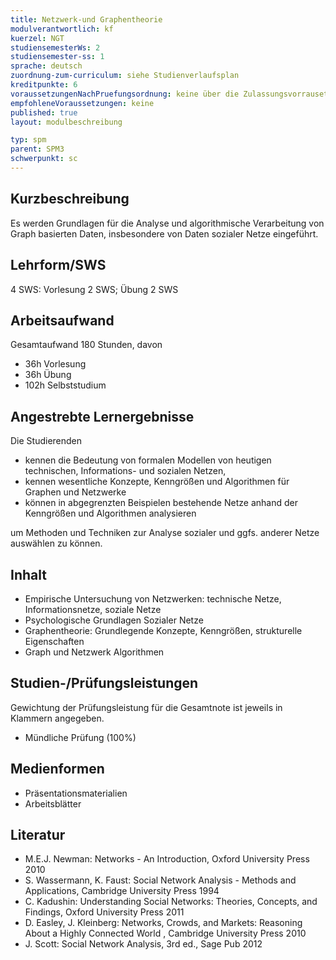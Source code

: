 ```yaml
---
title: Netzwerk-und Graphentheorie
modulverantwortlich: kf
kuerzel: NGT
studiensemesterWs: 2
studiensemester-ss: 1
sprache: deutsch
zuordnung-zum-curriculum: siehe Studienverlaufsplan
kreditpunkte: 6
voraussetzungenNachPruefungsordnung: keine über die Zulassungsvorrausetzungen zum Studium hinausgehenden
empfohleneVoraussetzungen: keine
published: true
layout: modulbeschreibung

typ: spm
parent: SPM3
schwerpunkt: sc
---
```


## Kurzbeschreibung
Es werden Grundlagen für die Analyse und algorithmische Verarbeitung von Graph basierten Daten, insbesondere von Daten sozialer Netze eingeführt. 

## Lehrform/SWS 
4 SWS: Vorlesung 2 SWS; Übung 2 SWS


## Arbeitsaufwand 
Gesamtaufwand 180 Stunden, davon
- 36h Vorlesung 
- 36h Übung  
- 102h Selbststudium 

## Angestrebte Lernergebnisse
Die Studierenden

- kennen die Bedeutung von formalen Modellen von heutigen technischen, Informations- und sozialen Netzen,
- kennen wesentliche Konzepte, Kenngrößen und Algorithmen für Graphen und Netzwerke
- können in abgegrenzten Beispielen bestehende Netze anhand der Kenngrößen und Algorithmen analysieren 

um Methoden und Techniken zur Analyse sozialer und ggfs. anderer Netze auswählen zu können.


## Inhalt
- Empirische Untersuchung von Netzwerken: technische Netze, Informationsnetze, soziale Netze
- Psychologische Grundlagen Sozialer Netze
- Graphentheorie: Grundlegende Konzepte, Kenngrößen, strukturelle Eigenschaften
- Graph und Netzwerk Algorithmen


## Studien-/Prüfungsleistungen
Gewichtung der Prüfungsleistung für die Gesamtnote ist jeweils in Klammern angegeben.
- Mündliche Prüfung (100%)

## Medienformen
* Präsentationsmaterialien
* Arbeitsblätter

## Literatur
- M.E.J. Newman: Networks - An Introduction, Oxford University Press 2010
- S. Wassermann, K. Faust: Social Network Analysis - Methods and Applications, Cambridge University Press 1994
- C. Kadushin: Understanding Social Networks: Theories, Concepts, and Findings, Oxford University Press 2011
- D. Easley, J. Kleinberg: Networks, Crowds, and Markets: Reasoning About a Highly Connected World , Cambridge University Press 2010
- J. Scott: Social Network Analysis, 3rd ed., Sage Pub 2012

